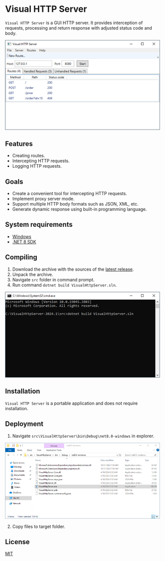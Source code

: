 # Visual HTTP Server

`Visual HTTP Server` is a GUI HTTP server. It provides interception of requests, processing and return response with adjusted status code and body.

![Main Window](https://raw.githubusercontent.com/pogrebnikov/VisualHttpServer/master/doc/main-window-routes.png)

## Features

- Creating routes.
- Intercepting HTTP requests.
- Logging HTTP requests.

## Goals

- Create a convenient tool for intercepting HTTP requests.
- Implement proxy server mode.
- Support multiple HTTP body formats such as JSON, XML, etc.
- Generate dynamic response using built-in programming language.

## System requirements

- [Windows](https://github.com/dotnet/core/blob/main/release-notes/8.0/supported-os.md#windows)
- [.NET 8 SDK](https://dotnet.microsoft.com/en-us/download/dotnet/8.0)

## Compiling

1. Download the archive with the sources of the [latest release](https://github.com/pogrebnikov/VisualHttpServer/releases).
2. Unpack the archive.
3. Navigate `src` folder in command prompt.
4. Run command `dotnet build VisualHttpServer.sln`.

![Build command](https://raw.githubusercontent.com/pogrebnikov/VisualHttpServer/master/doc/build-command.png)

## Installation

`Visual HTTP Server` is a portable application and does not require installation.

## Deployment

1. Navigate `src\VisualHttpServer\bin\Debug\net8.0-windows` in explorer.

![Output folder](https://raw.githubusercontent.com/pogrebnikov/VisualHttpServer/master/doc/build-output.png)

2. Copy files to target folder.

## License

[MIT](https://raw.githubusercontent.com/pogrebnikov/VisualHttpServer/master/LICENSE.txt)
